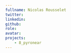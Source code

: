 ```yaml
---
fullname: Nicolas Rousselet
twitter: 
linkedin: 
github: 
role: 
avatar: 
projects:
    - 8_pyronear
---
```

